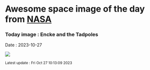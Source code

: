 
# Awesome space image of the day from [NASA](https://api.nasa.gov/)

### Today image : Encke and the Tadpoles
Date : 2023-10-27

![](https://apod.nasa.gov/apod/image/2310/2P_Encke_2023_08_24JuneLake_California_USA_DEBartlett1024.jpg)

<small>Latest update : Fri Oct 27 10:13:09 2023</small>
        